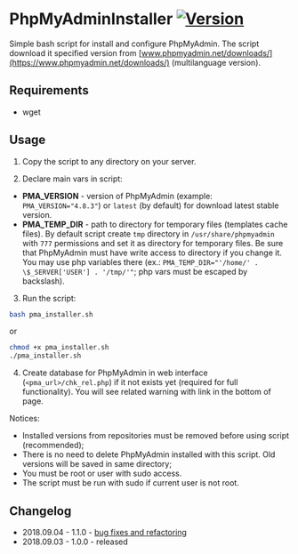 # PhpMyAdminInstaller [![Version](https://img.shields.io/badge/version-v1.1.0-brightgreen.svg)](https://github.com/zevilz/PhpMyAdminInstaller/releases/tag/1.1.0)

Simple bash script for install and configure PhpMyAdmin. The script download it specified version from [www.phpmyadmin.net/downloads/](https://www.phpmyadmin.net/downloads/) (multilanguage version).

## Requirements

- wget

## Usage

1. Copy the script to any directory on your server.

2. Declare main vars in script:

- **PMA_VERSION** - version of PhpMyAdmin (example: `PMA_VERSION="4.8.3"`) or `latest` (by default) for download latest stable version.
- **PMA_TEMP_DIR** - path to directory for temporary files (templates cache files). By default script create `tmp` directory in `/usr/share/phpmyadmin` with `777` permissions and set it as directory for temporary files. Be sure that PhpMyAdmin must have write access to directory if you change it. You may use php variables there (ex.: `PMA_TEMP_DIR="'/home/' . \$_SERVER['USER'] . '/tmp/'"`; php vars must be escaped by backslash).

3. Run the script:

```bash
bash pma_installer.sh
```

or

```bash
chmod +x pma_installer.sh
./pma_installer.sh
```

4. Create database for PhpMyAdmin in web interface (`<pma_url>/chk_rel.php`) if it not exists yet (required for full functionality). You will see related warning with link in the bottom of page.

Notices:
- Installed versions from repositories must be removed before using script (recommended);
- There is no need to delete PhpMyAdmin installed with this script. Old versions will be saved in same directory;
- You must be root or user with sudo access.
- The script must be run with sudo if current user is not root.

## Changelog

- 2018.09.04 - 1.1.0 - [bug fixes and refactoring](https://github.com/zevilz/PhpMyAdminInstaller/releases/tag/1.1.0)
- 2018.09.03 - 1.0.0 - released

